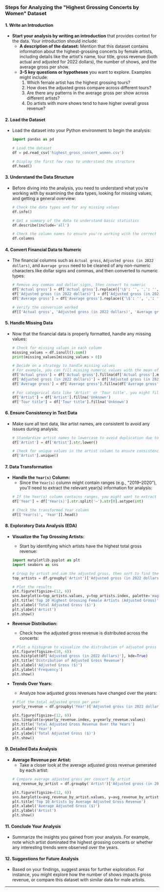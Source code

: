 ### Steps for Analyzing the "Highest Grossing Concerts by Women" Dataset

#### 1. **Write an Introduction**
   - **Start your analysis by writing an introduction** that provides context for the data. Your introduction should include:
     - **A description of the dataset:** Mention that this dataset contains information about the highest-grossing concerts by female artists, including details like the artist's name, tour title, gross revenue (both actual and adjusted for 2022 dollars), the number of shows, and the average gross per show.
     - **3-5 key questions or hypotheses** you want to explore. Examples might include:
       1. Which female artist has the highest grossing tours?
       2. How does the adjusted gross compare across different tours?
       3. Are there any patterns in the average gross per show across different artists?
       4. Do artists with more shows tend to have higher overall gross revenue?

#### 2. **Load the Dataset**
   - Load the dataset into your Python environment to begin the analysis:
     ```python
     import pandas as pd

     # Load the dataset
     df = pd.read_csv('highest_gross_concert_women.csv')

     # Display the first few rows to understand the structure
     df.head()
     ```

#### 3. **Understand the Data Structure**
   - Before diving into the analysis, you need to understand what you’re working with by examining the data types, looking for missing values, and getting a general overview:
     ```python
     # Check the data types and for any missing values
     df.info()

     # Get a summary of the data to understand basic statistics
     df.describe(include='all')

     # Check the column names to ensure you're working with the correct data
     df.columns
     ```

#### 4. **Convert Financial Data to Numeric**
   - The financial columns such as `Actual gross`, `Adjusted gross (in 2022 dollars)`, and `Average gross` need to be cleaned of any non-numeric characters like dollar signs and commas, and then converted to numeric types:
     ```python
     # Remove any commas and dollar signs, then convert to numeric
     df['Actual gross'] = df['Actual gross'].replace({'\$': '', ',': '', '\[.*?\]': ''}, regex=True).astype(float)
     df['Adjusted gross (in 2022 dollars)'] = df['Adjusted gross (in 2022 dollars)'].replace({'\$': '', ',': '', '\[.*?\]': ''}, regex=True).astype(float)
     df['Average gross'] = df['Average gross'].replace({'\$': '', ',': '', '\[.*?\]': ''}, regex=True).astype(float)

     # Verify the conversion worked
     df[['Actual gross', 'Adjusted gross (in 2022 dollars)', 'Average gross']].head()
     ```

#### 5. **Handle Missing Data**
   - Now that the financial data is properly formatted, handle any missing values:
     ```python
     # Check for missing values in each column
     missing_values = df.isnull().sum()
     print(missing_values[missing_values > 0])

     # Decide on a strategy to handle missing values
     # For example, you can fill missing numeric values with the mean of the column
     df['Actual gross'] = df['Actual gross'].fillna(df['Actual gross'].mean())
     df['Adjusted gross (in 2022 dollars)'] = df['Adjusted gross (in 2022 dollars)'].fillna(df['Adjusted gross (in 2022 dollars)'].mean())
     df['Average gross'] = df['Average gross'].fillna(df['Average gross'].mean())

     # For categorical data like 'Artist' or 'Tour title', you might fill with a placeholder
     df['Artist'] = df['Artist'].fillna('Unknown')
     df['Tour title'] = df['Tour title'].fillna('Unknown')
     ```

#### 6. **Ensure Consistency in Text Data**
   - Make sure all text data, like artist names, are consistent to avoid any issues during analysis:
     ```python
     # Standardize artist names to lowercase to avoid duplication due to case differences
     df['Artist'] = df['Artist'].str.lower()

     # Check for unique values in the artist column to ensure consistency
     df['Artist'].unique()
     ```

#### 7. **Data Transformation**
   - **Handle the `Year(s)` Column:**
     - Since the `Year(s)` column might contain ranges (e.g., "2019–2020"), you'll need to extract the relevant year(s) information for analysis:
     ```python
     # If the Year(s) column contains ranges, you might want to extract the first year for simplicity
     df['Year'] = df['Year(s)'].str.split('–').str[0].astype(int)

     # Check the transformed Year column
     df[['Year(s)', 'Year']].head()
     ```

#### 8. **Exploratory Data Analysis (EDA)**
   - **Visualize the Top Grossing Artists:**
     - Start by identifying which artists have the highest total gross revenue:
     ```python
     import matplotlib.pyplot as plt
     import seaborn as sns

     # Group by artist and sum the adjusted gross, then sort to find the top grossing artists
     top_artists = df.groupby('Artist')['Adjusted gross (in 2022 dollars)'].sum().sort_values(ascending=False).head(10)

     # Plot the results
     plt.figure(figsize=(12, 6))
     sns.barplot(x=top_artists.values, y=top_artists.index, palette='magma')
     plt.title('Top 10 Highest Grossing Female Artists (Adjusted Gross)')
     plt.xlabel('Total Adjusted Gross ($)')
     plt.ylabel('Artist')
     plt.show()
     ```

   - **Revenue Distribution:**
     - Check how the adjusted gross revenue is distributed across the concerts:
     ```python
     # Plot a histogram to visualize the distribution of adjusted gross revenue
     plt.figure(figsize=(10, 6))
     sns.histplot(df['Adjusted gross (in 2022 dollars)'], kde=True)
     plt.title('Distribution of Adjusted Gross Revenue')
     plt.xlabel('Adjusted Gross ($)')
     plt.ylabel('Frequency')
     plt.show()
     ```

   - **Trends Over Years:**
     - Analyze how adjusted gross revenues have changed over the years:
     ```python
     # Plot the total adjusted gross per year
     yearly_revenue = df.groupby('Year')['Adjusted gross (in 2022 dollars)'].sum()

     plt.figure(figsize=(12, 6))
     sns.lineplot(x=yearly_revenue.index, y=yearly_revenue.values)
     plt.title('Total Adjusted Gross Revenue Over the Years')
     plt.xlabel('Year')
     plt.ylabel('Total Adjusted Gross ($)')
     plt.show()
     ```

#### 9. **Detailed Data Analysis**
   - **Average Revenue per Artist:**
     - Take a closer look at the average adjusted gross revenue generated by each artist:
     ```python
     # Compare average adjusted gross per concert by artist
     avg_revenue_by_artist = df.groupby('Artist')['Adjusted gross (in 2022 dollars)'].mean().sort_values(ascending=False).head(10)

     plt.figure(figsize=(12, 6))
     sns.barplot(x=avg_revenue_by_artist.values, y=avg_revenue_by_artist.index, palette='coolwarm')
     plt.title('Top 10 Artists by Average Adjusted Gross Revenue')
     plt.xlabel('Average Adjusted Gross ($)')
     plt.ylabel('Artist')
     plt.show()
     ```


#### 11. **Conclude Your Analysis**
   - Summarize the insights you gained from your analysis. For example, note which artist dominated the highest grossing concerts or whether any interesting trends were observed over the years.

#### 12. **Suggestions for Future Analysis**
   - Based on your findings, suggest areas for further exploration. For instance, you might explore how the number of shows impacts gross revenue, or compare this dataset with similar data for male artists.

---